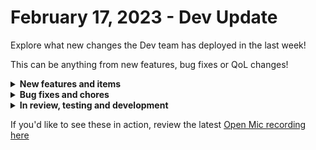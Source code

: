 # February 17, 2023 - Dev Update

Explore what new changes the Dev team has deployed in the last week!

This can be anything from new features, bug fixes or QoL changes!

<details>

<summary><strong>New features and items</strong></summary>

* Throw error when an unreasonable value is entered for password length
* Allowed for POST to a workbook using the Graph API

</details>

<details>

<summary><strong>Bug fixes and chores</strong></summary>

* Fixed password field in graph actions not passing actual value
* Bugfix: Can't update the name of any org var
* Bugfix: Missing transition arrows for shallow clones
* Bugfix: Problem creating org (via csp). (Or, at least we're now surfacing a descriptive error msg)
* Bugfix: Webhook secrets weren't working for sub-org trigger instances
* Upgraded and added additional postgres read-replicas to handle large clone-sync jobs

</details>

<details>

<summary><strong>In review, testing and development</strong></summary>

* Add timezone support for cron triggers
* Fix cloning items with circular references
* Microsoft graph subscription triggers
* SonicWall

</details>

If you'd like to see these in action, review the latest [Open Mic recording here](../roc-open-mics/2023-roc-open-mics/february-17th-2023-trigger-review-and-qa.md)
